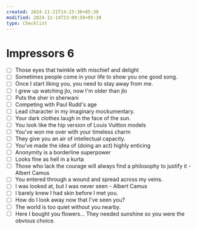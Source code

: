 ```yaml
---
created: 2024-11-21T14:23:30+05:30
modified: 2024-12-14T23:09:58+05:30
type: Checklist
---
```


# Impressors 6

- [ ] Those eyes that twinkle with mischief and delight
- [ ] Sometimes people come in your life to show you one good song.
- [ ] Once I start liking you, you need to stay away from me.
- [ ] I grew up watching jlo, now I'm older than jlo
- [ ] Puts the sher in sherwani
- [ ] Competing with Paul Rudd's age
- [ ] Lead character in my imaginary mockumentary.
- [ ] Your dark clothes laugh in the face of the sun.
- [ ] You look like the hip version of Louis Vuitton models
- [ ] You've won me over with your timeless charm
- [ ] They give you an air of intellectual capacity.
- [ ] You've made the idea of (doing an act) highly enticing
- [ ] Anonymity is a borderline superpower
- [ ] Looks fine as hell in a kurta
- [ ] Those who lack the courage will always find a philosophy to justify it - Albert Camus
- [ ] You entered through a wound and spread across my veins.
- [ ] I was looked at, but I was never seen - Albert Camus
- [ ] I barely knew I had skin before I met you.
- [ ] How do I look away now that I've seen you?
- [ ] The world is too quiet without you nearby.
- [ ] Here I bought you flowers... They needed sunshine so you were the obvious choice.
